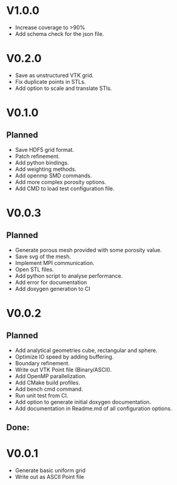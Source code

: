 # V1.0.0
- Increase coverage to >90%
- Add schema check for the json file.

# V0.2.0
- Save as unstructured VTK grid.
- Fix duplicate points in STLs.
- Add option to scale and translate STls.

# V0.1.0
## Planned
- Save HDF5 grid format.
- Patch refinement.
- Add python bindings.
- Add weighting methods.
- Add openmp SMD commands.
- Add more complex porosity options.
- Add CMD to load test configuration file.

# V0.0.3
## Planned
- Generate porous mesh provided with some porosity value.
- Save svg of the mesh.
- Implement MPI communication.
- Open STL files.
- Add python script to analyse performance.
- Add error for documentation
- Add doxygen generation to CI

# V0.0.2
## Planned
- Add analytical geometries cube, rectangular and sphere. 
- Optimize IO speed by adding buffering.
- Boundary refinement.
- Write out VTK Point file (Binary/ASCII).
- Add OpenMP parallelization.
- Add CMake build profiles.
- Add bench cmd command.
- Run unit test from CI.
- Add option to generate initial doxygen documentation.
- Add documentation in Readme.md of all configuration options.
## Done:

# V0.0.1
- Generate basic uniform grid
- Write out as ASCII Point file